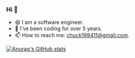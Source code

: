 ### Hi 👋

<!--
**chenyyyang/chenyyyang** is a ✨ _special_ ✨ repository because its `README.md` (this file) appears on your GitHub profile.

Here are some ideas to get you started:
-->

- 😄 I am a software engineer.
- 🤔 I've been coding for over 5 years.
- 📫 How to reach me: chuck199411@gmail.com.  
  
[![Anurag's GitHub stats](https://github-readme-stats.vercel.app/api?username=chenyyyang)](https://github.com/anuraghazra/github-readme-stats)



